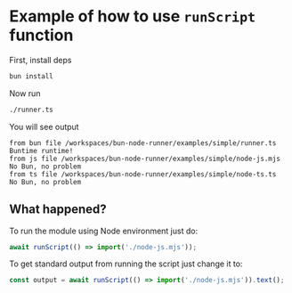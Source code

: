 # Example of how to use `runScript` function

First, install deps

```bash
bun install
```

Now run

```bash
./runner.ts
```

You will see output

```
from bun file /workspaces/bun-node-runner/examples/simple/runner.ts
Buntime runtime!
from js file /workspaces/bun-node-runner/examples/simple/node-js.mjs
No Bun, no problem
from ts file /workspaces/bun-node-runner/examples/simple/node-ts.ts
No Bun, no problem
```

## What happened?

To run the module using Node environment just do:

```ts
await runScript(() => import('./node-js.mjs'));
```

To get standard output from running the script just change it to:

```ts
const output = await runScript(() => import('./node-js.mjs')).text();
```